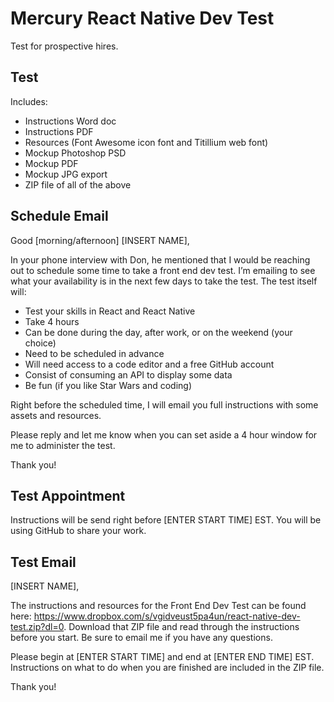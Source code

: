 # Mercury React Native Dev Test

Test for prospective hires.

## Test

Includes:

* Instructions Word doc
* Instructions PDF
* Resources (Font Awesome icon font and Titillium web font)
* Mockup Photoshop PSD
* Mockup PDF
* Mockup JPG export
* ZIP file of all of the above

## Schedule Email

Good [morning/afternoon] [INSERT NAME],

In your phone interview with Don, he mentioned that I would be reaching out to schedule some time to take a front end dev test. I’m emailing to see what your availability is in the next few days to take the test. The test itself will:

* Test your skills in React and React Native
* Take 4 hours
* Can be done during the day, after work, or on the weekend (your choice)
* Need to be scheduled in advance
* Will need access to a code editor and a free GitHub account
* Consist of consuming an API to display some data
* Be fun (if you like Star Wars and coding)

Right before the scheduled time, I will email you full instructions with some assets and resources.

Please reply and let me know when you can set aside a 4 hour window for me to administer the test.

Thank you!

## Test Appointment

Instructions will be send right before [ENTER START TIME] EST. You will be using GitHub to share your work.

## Test Email

[INSERT NAME],

The instructions and resources for the Front End Dev Test can be found here: https://www.dropbox.com/s/vgidveust5pa4un/react-native-dev-test.zip?dl=0. Download that ZIP file and read through the instructions before you start. Be sure to email me if you have any questions.

Please begin at [ENTER START TIME] and end at [ENTER END TIME] EST. Instructions on what to do when you are finished are included in the ZIP file.

Thank you!